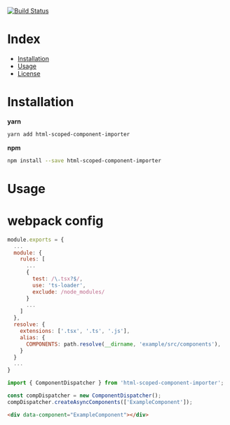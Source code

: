 [![Build Status](https://travis-ci.org/FeliceC/form-serialize.svg?branch=master)](https://travis-ci.org/FeliceC/form-serialize)
# Index

- [Installation](#installation)
- [Usage](#usage)
- [License](/LICENSE)

# Installation

**yarn**

```sh
yarn add html-scoped-component-importer
```

**npm**

```sh
npm install --save html-scoped-component-importer
```

# Usage

# webpack config

```js
module.exports = {
  ...
  module: {
    rules: [
      ...
      {
        test: /\.tsx?$/,
        use: 'ts-loader',
        exclude: /node_modules/
      }
      ...
    ]
  },
  resolve: {
    extensions: ['.tsx', '.ts', '.js'],
    alias: {
      COMPONENTS: path.resolve(__dirname, 'example/src/components'),
    }
  }
  ...
}
```

```js
import { ComponentDispatcher } from 'html-scoped-component-importer';

const compDispatcher = new ComponentDispatcher();
compDispatcher.createAsyncComponents(['ExampleComponent']);
```

```html
<div data-component="ExampleComponent"></div>
```
